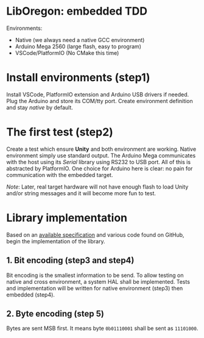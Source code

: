 # LibOregon: embedded TDD

Environments:
* Native (we always need a native GCC environment)
* Arduino Mega 2560 (large flash, easy to program)
* VSCode/PlatformIO (No CMake this time)

# Install environments (step1)
Install VSCode, PlatformIO extension and Arduino USB drivers if needed.
Plug the Arduino and store its COM/tty port.
Create environment definition and stay *native* by default.

# The first test (step2)
Create a test which ensure **Unity** and both environment are working.
Native environment simply use standard output. The Arduino Mega communicates with the host
using its _Serial_ library using RS232 to USB port. All of this is abstracted by PlatformIO.
One choice for Arduino here is clear: no pain for communication with the embedded target. 

*Note*: Later, real target hardware will not have enough flash to load Unity and/or string messages and it will become more fun to test.

# Library implementation

Based on an [available specification](../doc/OregonScientific-RF-Protocols.pdf) and various code found on GitHub, begin the implementation of the library.

## 1. Bit encoding  (step3 and step4)
Bit encoding is the smallest information to be send. To allow testing on native and cross environment, a system HAL shall be implemented. Tests and implementation will be written for native environment (step3) then embedded (step4).

## 2. Byte encoding (step 5)
Bytes are sent MSB first. It means byte `0b01110001` shall be sent as `11101000`.
